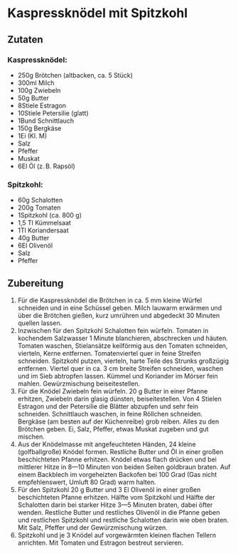 # Kaspressknödel mit Spitzkohl

## Zutaten
### Kaspressknödel:
- 250g Brötchen (altbacken,&nbsp;ca. 5 Stück)
- 300ml Milch
- 100g Zwiebeln
- 50g Butter
- 8Stiele Estragon
- 10Stiele Petersilie (glatt)
- 1Bund Schnittlauch
- 150g Bergkäse
- 1Ei (Kl. M)
- Salz
- Pfeffer
- Muskat
- 6El Öl (z.&thinsp;B. Rapsöl)

### Spitzkohl:
- 60g Schalotten
- 200g Tomaten
- 1Spitzkohl (ca. 800 g)
- 1,5 Tl Kümmelsaat
- 1Tl Koriandersaat
- 40g Butter
- 6El Olivenöl
- Salz
- Pfeffer

## Zubereitung
1. Für die Kaspressknödel die Brötchen in ca. 5 mm kleine Würfel schneiden und in eine Schüssel geben. Milch lauwarm erwärmen und über die Brötchen gießen, kurz umrühren und abgedeckt 30 Minuten quellen lassen.
1. Inzwischen für den Spitzkohl Schalotten fein würfeln. Tomaten in kochendem Salzwasser 1 Minute blanchieren, abschrecken und häuten. Tomaten waschen, Stielansätze keilförmig aus den Tomaten schneiden, vierteln, Kerne entfernen. Tomatenviertel quer in feine Streifen schneiden. Spitzkohl putzen, vierteln, harte Teile des Strunks großzügig entfernen. Viertel quer in ca. 3 cm breite Streifen schneiden, waschen und im Sieb abtropfen lassen. Kümmel und Koriander im Mörser fein mahlen. Gewürzmischung beiseitestellen.
1. Für die Knödel Zwiebeln fein würfeln. 20 g Butter in einer Pfanne erhitzen, Zwiebeln darin glasig dünsten, beiseitestellen. Von 4 Stielen Estragon und der Petersilie die Blätter abzupfen und sehr fein schneiden. Schnittlauch waschen, in feine Röllchen schneiden. Bergkäse (am besten auf der Küchenreibe) grob reiben. Alles zu den Brötchen geben. Ei, Salz, Pfeffer, etwas Muskat zugeben und gut mischen.
1. Aus der Knödelmasse mit angefeuchteten Händen, 24 kleine (golfballgroße) Knödel formen. Restliche Butter und Öl in einer großen beschichteten Pfanne erhitzen. Knödel etwas flach drücken und bei mittlerer Hitze in 8—10 Minuten von beiden Seiten goldbraun braten. Auf einem Backblech im vorgeheizten Backofen bei 100 Grad (Gas nicht empfehlenswert, Umluft 80 Grad) warm halten.
1. Für den Spitzkohl 20 g Butter und 3 El Olivenöl in einer großen beschichteten Pfanne erhitzen. Hälfte vom Spitzkohl und Hälfte der Schalotten darin bei starker Hitze 3—5 Minuten braten, dabei öfter wenden. Restliche Butter und restliches Olivenöl in die Pfanne geben und restlichen Spitzkohl und restliche Schalotten darin wie oben braten. Mit Salz, Pfeffer und der Gewürzmischung würzen.
1. Spitzkohl und je 3 Knödel auf vorgewärmten kleinen flachen Tellern anrichten. Mit Tomaten und Estragon bestreut servieren.

